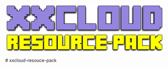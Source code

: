 <p align="center">
  <a href="https://github.com/xxAROX-xxCLOUD/"><img src="https://github.com/xxAROX-xxCLOUD/.github/blob/main/xxCLOUD-1.png?raw=true" /></a><br>
  <img src="https://github.com/xxAROX-xxCLOUD/.github/blob/main/Resource-Pack.png?raw=true" /><br>
</p>
# xxcloud-resouce-pack
